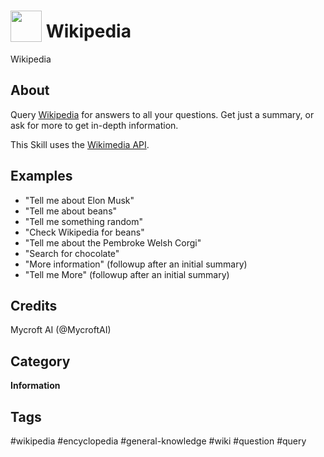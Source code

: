# <img src='https://raw.githack.com/FortAwesome/Font-Awesome/master/svgs/brands/wikipedia-w.svg' card_color='#000000' width='50' height='50' style='vertical-align:bottom'/> Wikipedia
Wikipedia

## About 
Query [Wikipedia](https://www.wikipedia.org) for answers to all your questions.  Get just a summary, or ask for more to get in-depth information.
 
 This Skill uses the [Wikimedia API](https://en.wikipedia.org/w/api.php). 


## Examples 
* "Tell me about Elon Musk"
* "Tell me about beans"
* "Tell me something random"
* "Check Wikipedia for beans"
* "Tell me about the Pembroke Welsh Corgi"
* "Search for chocolate"
* "More information" (followup after an initial summary)
* "Tell me More" (followup after an initial summary)

## Credits 
Mycroft AI (@MycroftAI)

## Category
**Information**

## Tags
#wikipedia
#encyclopedia
#general-knowledge
#wiki
#question
#query 
